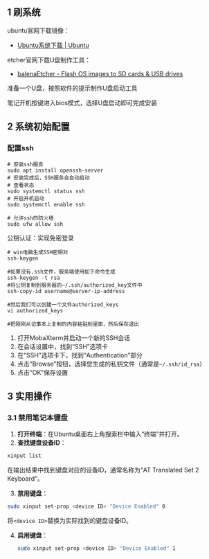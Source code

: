 
## 1 刷系统

ubuntu官网下载镜像：
- [Ubuntu系统下载 | Ubuntu](https://cn.ubuntu.com/download)

etcher官网下载U盘制作工具：
- [balenaEtcher - Flash OS images to SD cards & USB drives](https://etcher.balena.io/)

准备一个U盘，按照软件的提示制作U盘启动工具

笔记开机按键进入bios模式，选择U盘启动即可完成安装

## 2 系统初始配置

### 配置ssh

```shell
# 安装ssh服务
sudo apt install openssh-server
# 安装完成后，SSH服务会自动启动
# 查看状态
sudo systemctl status ssh
# 开启开机启动
sudo systemctl enable ssh

# 允许ssh的防火墙
sudo ufw allow ssh
```

公钥认证：实现免密登录
```shell
# win电脑生成SSH密钥对
ssh-keygen

#如果没有.ssh文件，服务端使用如下命令生成
ssh-keygen -t rsa
#将公钥复制到服务器的~/.ssh/authorized_key文件中
ssh-copy-id username@server-ip-address
```

```shell
#然后我们可以创建一个文件authorized_keys
vi authorized_keys

#把刚刚从记事本上复制的内容粘贴到里面，然后保存退出
```

1. 打开MobaXterm并启动一个新的SSH会话
2. 在会话设置中，找到“SSH”选项卡
3. 在“SSH”选项卡下，找到“Authentication”部分
4. 点击“Browse”按钮，选择您生成的私钥文件（通常是`~/.ssh/id_rsa`）
5. 点击“OK”保存设置
## 3 实用操作

### 3.1 禁用笔记本键盘

1. **打开终端**：在Ubuntu桌面右上角搜索栏中输入“终端”并打开。
2. **查找键盘设备ID**：
```bash
xinput list
```
在输出结果中找到键盘对应的设备ID，通常名称为“AT Translated Set 2 Keyboard”。

3. **禁用键盘**：
```bash
sudo xinput set-prop <device ID> "Device Enabled" 0
```
将`<device ID>`替换为实际找到的键盘设备ID。

4. **启用键盘**：
    ```bash
    sudo xinput set-prop <device ID> "Device Enabled" 1
    ```
